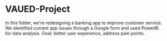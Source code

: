 # VAUED-Project
In this folder, we're redesigning a banking app to improve customer service. We identified current app issues through a Google form and used PowerBI for data analysis. Goal: better user experience, address pain points.
